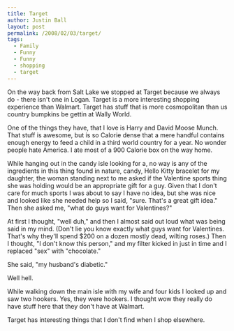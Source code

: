 ```yaml
---
title: Target
author: Justin Ball
layout: post
permalink: /2008/02/03/target/
tags:
  - Family
  - Funny
  - Funny
  - shopping
  - target
---
```


On the way back from Salt Lake we stopped at Target because we always do - there isn't one in Logan. Target is a more interesting shopping experience than Walmart. Target has stuff that is more cosmopolitan than us country bumpkins be gettin at Wally World.

One of the things they have, that I love is Harry and David Moose Munch. That stuff is awesome, but is so Calorie dense that a mere handful contains enough energy to feed a child in a third world country for a year. No wonder people hate America. I ate most of a 900 Calorie box on the way home.

While hanging out in the candy isle looking for a, no way is any of the ingredients in this thing found in nature, candy, Hello Kitty bracelet for my daughter, the woman standing next to me asked if the Valentine sports thing she was holding would be an appropriate gift for a guy. Given that I don't care for much sports I was about to say I have no idea, but she was nice and looked like she needed help so I said, "sure. That's a great gift idea." Then she asked me, "what do guys want for Valentines?"

At first I thought, "well duh," and then I almost said out loud what was being said in my mind. (Don't lie you know exactly what guys want for Valentines. That's why they'll spend $200 on a dozen mostly dead, wilting roses.) Then I thought, "I don't know this person," and my filter kicked in just in time and I replaced "sex" with "chocolate."

She said, "my husband's diabetic."

Well hell.

While walking down the main isle with my wife and four kids I looked up and saw two hookers. Yes, they were hookers. I thought wow they really do have stuff here that they don't have at Walmart.

Target has interesting things that I don't find when I shop elsewhere.